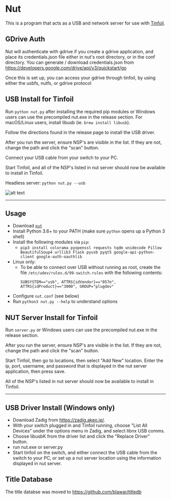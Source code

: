 # Nut
This is a program that acts as a USB and network server for use with [Tinfoil](https://tinfoil.io/Download).

## GDrive Auth
Nut will authenticate with gdrive if you create a gdrive application, and place its credentials.json file either in nut's root directory, or in the conf directory.  You can generate / download credentials.json from https://developers.google.com/drive/api/v3/quickstart/go

Once this is set up, you can access your gdrive through tinfoil, by using either the usbfs, nutfs, or gdrive protocol

## USB Install for Tinfoil
Run `python nut.py` after installing the required pip modules or Windows users can use the precompiled nut.exe in the release section. For macOS/Linux users, install libusb (ie. `brew install libusb`).

Follow the directions found in the release page to install the USB driver.

After you run the server, ensure NSP's are visible in the list.  If they are not, change the path and click the "scan" button.

Connect your USB cable from your switch to your PC.

Start Tinfoil, and all of the NSP's listed in nut server should now be available to install in Tinfoil.

Headless server: `python nut.py --usb`

![alt text](https://raw.githubusercontent.com/blawar/nut/master/public_html/images/nutserver.png)

---------

## Usage
 - Download [`nut`](https://github.com/blawar/nut/archive/master.zip)
 - Install Python 3.6+ to your PATH (make sure `python` opens up a Python 3 shell)
 - Install the following modules via `pip`:
 	 - `pip3 install colorama pyopenssl requests tqdm unidecode Pillow BeautifulSoup4 urllib3 Flask pyusb pyqt5 google-api-python-client google-auth-oauthlib`
 - Linux only:
   - To be able to connect over USB without running as root, create the file `/etc/udev/rules.d/99-switch.rules` with the following contents:
     ```
     SUBSYSTEM=="usb", ATTRS{idVendor}=="057e", ATTRS{idProduct}=="3000", GROUP="plugdev"
     ```
 - Configure `nut.conf` (see below)
 - Run `python3 nut.py --help` to understand options

## NUT Server Install for Tinfoil
Run `server.py` or Windows users can use the precompiled nut.exe in the release section.

After you run the server, ensure NSP's are visible in the list.  If they are not, change the path and click the "scan" button.

Start Tinfoil, then go to locations, then select "Add New" location.  Enter the ip, port, username, and password that is displayed in the nut server application, then press save.

All of the NSP's listed in nut server should now be available to install in Tinfoil.

---------

## USB Driver Install (Windows only)
- Download Zadig from https://zadig.akeo.ie/.
- With your switch plugged in and Tinfoil running, choose "List All Devices" under the options menu in Zadig, and select libnx USB comms.
- Choose libusbK from the driver list and click the "Replace Driver" button.
- run nut.exe or server.py
- Start tinfoil on the switch, and either connect the USB cable from the switch to your PC, or set up a nut server location using the information displayed in nut server.


## Title Database
The title databse was moved to https://github.com/blawar/titledb
